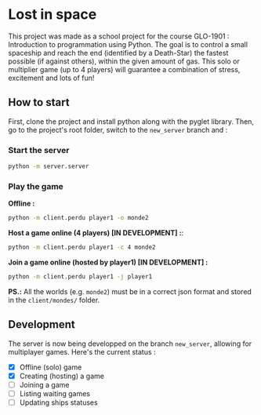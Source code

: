 # Lost in space

This project was made as a school project for the course GLO-1901 : Introduction to programmation using Python. The goal is to control a small spaceship and reach the end (identified by a Death-Star) the fastest possible (if against others), within the given amount of gas. This solo or multiplier game (up to 4 players) will guarantee a combination of stress, excitement and lots of fun!

## How to start

First, clone the project and install python along with the pyglet library. Then, go to the project's root folder, switch to the `new_server` branch and : 

### Start the server

```bash
python -m server.server
```

### Play the game

**Offline :**
```bash
python -m client.perdu player1 -o monde2
```

**Host a game online (4 players) [IN DEVELOPMENT] :**:
```bash
python -m client.perdu player1 -c 4 monde2
```

**Join a game online (hosted by player1) [IN DEVELOPMENT] :**
```bash
python -m client.perdu player1 -j player1
```

**PS.:** All the worlds (e.g. `monde2`) must be in a correct json format and stored in the `client/mondes/` folder.

## Development

The server is now being developped on the branch `new_server`, allowing for multiplayer games. Here's the current status :

- [x] Offline (solo) game
- [x] Creating (hosting) a game
- [ ] Joining a game
- [ ] Listing waiting games
- [ ] Updating ships statuses
